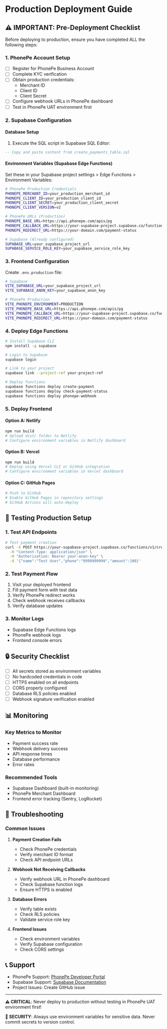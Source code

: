# Production Deployment Guide

## ⚠️ IMPORTANT: Pre-Deployment Checklist

Before deploying to production, ensure you have completed ALL the following steps:

### 1. PhonePe Account Setup
- [ ] Register for PhonePe Business Account
- [ ] Complete KYC verification
- [ ] Obtain production credentials:
  - Merchant ID
  - Client ID
  - Client Secret
- [ ] Configure webhook URLs in PhonePe dashboard
- [ ] Test in PhonePe UAT environment first

### 2. Supabase Configuration

#### Database Setup
1. Execute the SQL script in Supabase SQL Editor:
```sql
-- Copy and paste content from create_payments_table.sql
```

#### Environment Variables (Supabase Edge Functions)
Set these in your Supabase project settings > Edge Functions > Environment Variables:

```bash
# PhonePe Production Credentials
PHONEPE_MERCHANT_ID=your_production_merchant_id
PHONEPE_CLIENT_ID=your_production_client_id
PHONEPE_CLIENT_SECRET=your_production_client_secret
PHONEPE_CLIENT_VERSION=v2

# PhonePe URLs (Production)
PHONEPE_BASE_URL=https://api.phonepe.com/apis/pg
PHONEPE_CALLBACK_URL=https://your-supabase-project.supabase.co/functions/v1/phonepe-webhook
PHONEPE_REDIRECT_URL=https://your-domain.com/payment-status

# Supabase (Already configured)
SUPABASE_URL=your_supabase_project_url
SUPABASE_SERVICE_ROLE_KEY=your_supabase_service_role_key
```

### 3. Frontend Configuration

Create `.env.production` file:
```bash
# Supabase
VITE_SUPABASE_URL=your_supabase_project_url
VITE_SUPABASE_ANON_KEY=your_supabase_anon_key

# PhonePe Production
VITE_PHONEPE_ENVIRONMENT=PRODUCTION
VITE_PHONEPE_BASE_URL=https://api.phonepe.com/apis/pg
VITE_PHONEPE_CALLBACK_URL=https://your-supabase-project.supabase.co/functions/v1/phonepe-webhook
VITE_PHONEPE_REDIRECT_URL=https://your-domain.com/payment-status
```

### 4. Deploy Edge Functions

```bash
# Install Supabase CLI
npm install -g supabase

# Login to Supabase
supabase login

# Link to your project
supabase link --project-ref your-project-ref

# Deploy functions
supabase functions deploy create-payment
supabase functions deploy check-payment-status
supabase functions deploy phonepe-webhook
```

### 5. Deploy Frontend

#### Option A: Netlify
```bash
npm run build
# Upload dist/ folder to Netlify
# Configure environment variables in Netlify dashboard
```

#### Option B: Vercel
```bash
npm run build
# Deploy using Vercel CLI or GitHub integration
# Configure environment variables in Vercel dashboard
```

#### Option C: GitHub Pages
```bash
# Push to GitHub
# Enable GitHub Pages in repository settings
# GitHub Actions will auto-deploy
```

## 🧪 Testing Production Setup

### 1. Test API Endpoints
```bash
# Test payment creation
curl -X POST https://your-supabase-project.supabase.co/functions/v1/create-payment \
  -H "Content-Type: application/json" \
  -H "Authorization: Bearer your-anon-key" \
  -d '{"name":"Test User","phone":"9999999999","amount":100}'
```

### 2. Test Payment Flow
1. Visit your deployed frontend
2. Fill payment form with test data
3. Verify PhonePe redirect works
4. Check webhook receives callbacks
5. Verify database updates

### 3. Monitor Logs
- Supabase Edge Functions logs
- PhonePe webhook logs
- Frontend console errors

## 🔒 Security Checklist

- [ ] All secrets stored as environment variables
- [ ] No hardcoded credentials in code
- [ ] HTTPS enabled on all endpoints
- [ ] CORS properly configured
- [ ] Database RLS policies enabled
- [ ] Webhook signature verification enabled

## 📊 Monitoring

### Key Metrics to Monitor
- Payment success rate
- Webhook delivery success
- API response times
- Database performance
- Error rates

### Recommended Tools
- Supabase Dashboard (built-in monitoring)
- PhonePe Merchant Dashboard
- Frontend error tracking (Sentry, LogRocket)

## 🚨 Troubleshooting

### Common Issues

1. **Payment Creation Fails**
   - Check PhonePe credentials
   - Verify merchant ID format
   - Check API endpoint URLs

2. **Webhook Not Receiving Callbacks**
   - Verify webhook URL in PhonePe dashboard
   - Check Supabase function logs
   - Ensure HTTPS is enabled

3. **Database Errors**
   - Verify table exists
   - Check RLS policies
   - Validate service role key

4. **Frontend Issues**
   - Check environment variables
   - Verify Supabase configuration
   - Check CORS settings

## 📞 Support

- PhonePe Support: [PhonePe Developer Portal](https://developer.phonepe.com/)
- Supabase Support: [Supabase Documentation](https://supabase.com/docs)
- Project Issues: Create GitHub issue

---

**⚠️ CRITICAL**: Never deploy to production without testing in PhonePe UAT environment first!

**🔐 SECURITY**: Always use environment variables for sensitive data. Never commit secrets to version control.